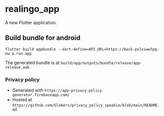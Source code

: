 # realingo_app

A new Flutter application.

## Build bundle for android

`flutter build appbundle --dart-define=API_URL=https://back-pxlxiwwfpq-ew.a.run.app`

The generated bundle is at `build/app/outputs/bundle/release/app-release.aab`



### Privacy policy

* Generated with `https://app-privacy-policy-generator.firebaseapp.com/`
* Hosted at `https://github.com/Globers/privacy_policy_speakio/blob/main/README.md`